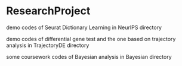 # ResearchProject
demo codes of Seurat Dictionary Learning in NeurIPS directory

demo codes of differential gene test and the one based on trajectory analysis in TrajectoryDE directory

some coursework codes of Bayesian analysis in Bayesian directory


